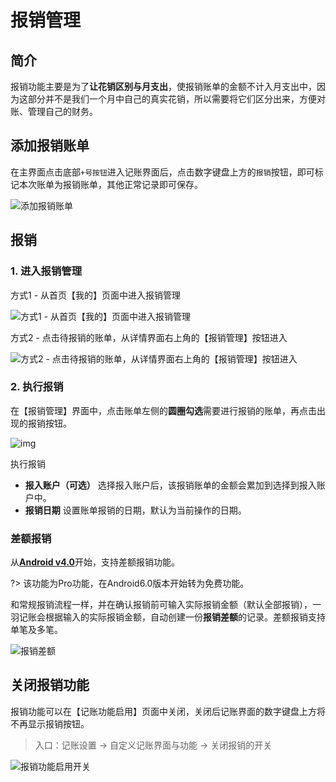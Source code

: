 # 报销管理

## 简介

报销功能主要是为了**让花销区别与月支出**，使报销账单的金额不计入月支出中，因为这部分并不是我们一个月中自己的真实花销，所以需要将它们区分出来，方便对账、管理自己的财务。

## 添加报销账单

在主界面点击底部`+号按钮`进入记账界面后，点击数字键盘上方的`报销`按钮，即可标记本次账单为报销账单，其他正常记录即可保存。

![添加报销账单](https://s4.ax1x.com/2022/02/17/H5KDKA.md.jpg)

## 报销

### 1. 进入报销管理

方式1 - 从首页【我的】页面中进入报销管理

![方式1 - 从首页【我的】页面中进入报销管理](https://s4.ax1x.com/2022/02/17/H5Kg58.md.jpg)

方式2 - 点击待报销的账单，从详情界面右上角的【报销管理】按钮进入

![方式2 - 点击待报销的账单，从详情界面右上角的【报销管理】按钮进入](https://s4.ax1x.com/2022/02/17/H5KRPS.md.jpg)

### 2. 执行报销

在【报销管理】界面中，点击账单左侧的**圆圈勾选**需要进行报销的账单，再点击出现的报销按钮。

![img](https://s4.ax1x.com/2022/02/17/H5KrDI.md.jpg)

执行报销

- **报入账户（可选）** 选择报入账户后，该报销账单的金额会累加到选择到报入账户中。
- **报销日期** 设置账单报销的日期，默认为当前操作的日期。

### 差额报销

从[**Android v4.0**](https://www.coolapk.com/apk/kylec.me.lightbookkeeping)开始，支持差额报销功能。

?> 该功能为Pro功能，在Android6.0版本开始转为免费功能。

和常规报销流程一样，并在确认报销前可输入实际报销金额（默认全部报销），一羽记账会根据输入的实际报销金额，自动创建一份**报销差额**的记录。差额报销支持单笔及多笔。

![报销差额](https://s1.ax1x.com/2022/09/02/vIUkvD.jpg)

## 关闭报销功能

报销功能可以在【记账功能启用】页面中关闭，关闭后记账界面的数字键盘上方将不再显示报销按钮。

> 入口：记账设置 -> 自定义记账界面与功能 -> 关闭报销的开关

![报销功能启用开关](https://s4.ax1x.com/2022/02/17/H5Ksbt.md.jpg)